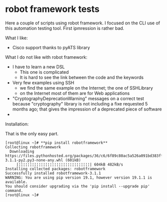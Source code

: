 # robot framework tests

Here a couple of scripts using robot framework. I focused on the CLI use of this automation testing tool. First ipmression is rather bad.

What I like:
+ Cisco support thanks to pyATS library



What I do not like with robot framework:
- I have to learn a new DSL
  * This one is complicated
  * It is hard to see the link between the code and the keywords
- Very few examples using SSH
  * we find the same example on the Internet; the one of SSHLibrary
  * on the Internet most of them are for Web applications
- "CryptographyDeprecationWarning" messages on a correct test because "cryptography" library is not including a fixe requested 5 months ago; that gives the impression of a deprecated piece of software
- 



Installation:

That is the only easy part.
```
[root@linux ~]# **pip install robotframework**
Collecting robotframework
  Downloading https://files.pythonhosted.org/packages/36/c6/6f89c80ac5a526a091bd383ffdfc64c9a68d9df0c775d4b36f03d8e0ac25/robotframework-3.1.1-py2.py3-none-any.whl (601kB)
     |¦¦¦¦¦¦¦¦¦¦¦¦¦¦¦¦¦¦¦¦¦¦¦¦¦¦¦¦¦¦¦¦| 604kB 482kB/s
Installing collected packages: robotframework
Successfully installed robotframework-3.1.1
WARNING: You are using pip version 19.1, however version 19.1.1 is available.
You should consider upgrading via the 'pip install --upgrade pip' command.
[root@linux ~]#
```
